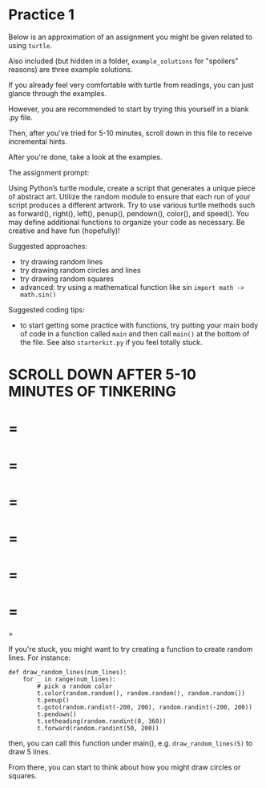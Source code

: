 # Practice 1

Below is an approximation of an assignment you might be given related to using `turtle`.

Also included (but hidden in a folder, `example_solutions` for "spoilers" reasons) are three example solutions.

If you already feel very comfortable with turtle from readings, you can just glance through the examples.

However, you are recommended to start by trying this yourself in a blank .py file.

Then, after you've tried for 5-10 minutes, scroll down in this file to receive incremental hints.

After you're done, take a look at the examples.

The assignment prompt:

Using Python’s turtle module, create a script that generates a unique piece of abstract art. 
Utilize the random module to ensure that each run of your script produces a different artwork.
Try to use various turtle methods such as forward(), right(), left(), penup(), pendown(), color(), and speed(). 
You may define additional functions to organize your code as necessary. 
Be creative and have fun (hopefully)!


Suggested approaches:

- try drawing random lines
- try drawing random circles and lines
- try drawing random squares
- advanced: try using a mathematical function like sin `import math -> math.sin()`


Suggested coding tips:
- to start getting some practice with functions, try putting your main body of code in a function called `main` and then call `main()` at the bottom of the file. See also `starterkit.py` if you feel totally stuck.


SCROLL DOWN AFTER 5-10 MINUTES OF TINKERING
=
=
=
=
=
=
=
=
=
=
=
=
=
=

If you're stuck, you might want to try creating a function to create random lines. For instance:


```
def draw_random_lines(num_lines):
    for _ in range(num_lines):
        # pick a random color
        t.color(random.random(), random.random(), random.random())
        t.penup()
        t.goto(random.randint(-200, 200), random.randint(-200, 200))
        t.pendown()
        t.setheading(random.randint(0, 360))
        t.forward(random.randint(50, 200))
```

then, you can call this function under main(), e.g. `draw_random_lines(5)` to draw 5 lines.

From there, you can start to think about how you might draw circles or squares.








